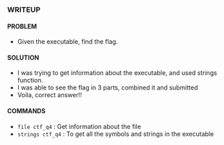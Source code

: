 ### WRITEUP

#### PROBLEM

- Given the executable, find the flag.

#### SOLUTION

- I was trying to get information about the executable, and used strings function.
- I was able to see the flag in 3 parts, combined it and submitted
- Voila, correct answer!!

#### COMMANDS

- `file ctf_q4` : Get information about the file
- `strings ctf_q4` : To get all the symbols and strings in the executable
